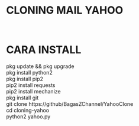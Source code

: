 # CLONING MAIL YAHOO<br><br>
# CARA INSTALL<br>
pkg update && pkg upgrade<br>
pkg install python2<br>
pkg install pip2<br>
pip2 install requests<br>
pip2 install mechanize<br>
pkg install git<br>
git clone https://github/BagasZChannel/YahooClone<br>
cd cloning-yahoo<br>
python2 yahoo.py<br>
